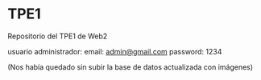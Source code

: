 # TPE1
Repositorio del TPE1 de Web2

usuario administrador: 
email: admin@gmail.com
password: 1234

(Nos había quedado sin subir la base de datos actualizada con imágenes)

